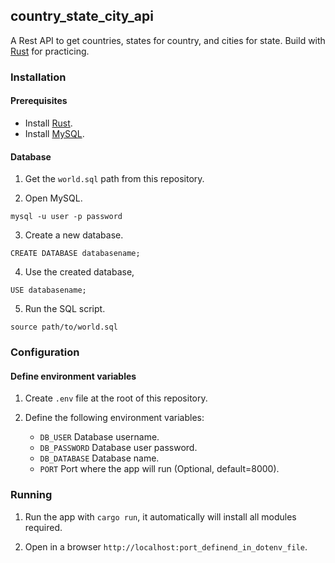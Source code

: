 ## country_state_city_api

A Rest API to get countries, states for country, and cities for state.
Build with [Rust](https://www.rust-lang.org) for practicing.

### Installation

#### Prerequisites

* Install [Rust](https://www.rust-lang.org).
* Install [MySQL](https://www.mysql.com).

#### Database

1. Get the `world.sql` path from this repository.

2. Open MySQL.

~~~
mysql -u user -p password
~~~

3. Create a new database.

~~~
CREATE DATABASE databasename;
~~~

4. Use the created database,

~~~
USE databasename;
~~~

5. Run the SQL script.

~~~
source path/to/world.sql
~~~

### Configuration

#### Define environment variables

1. Create `.env` file at the root of this repository.

2. Define the following environment variables:
   * `DB_USER` Database username.
   * `DB_PASSWORD` Database user password.
   * `DB_DATABASE` Database name.
   * `PORT` Port where the app will run (Optional, default=8000).

### Running

1. Run the app with `cargo run`, it automatically will install all modules required.

2. Open in a browser `http://localhost:port_definend_in_dotenv_file`.
